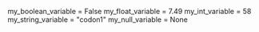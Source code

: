 my_boolean_variable = False
my_float_variable = 7.49
my_int_variable = 58
my_string_variable = "codon1"
my_null_variable = None

